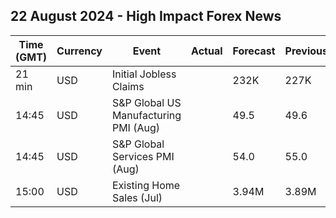## 22 August 2024 - High Impact Forex News

| Time (GMT) | Currency | Event | Actual | Forecast | Previous |
|------|----------|-------|--------|----------|----------|
| 21 min | USD | Initial Jobless Claims |  | 232K | 227K |
| 14:45 | USD | S&P Global US Manufacturing PMI (Aug) |  | 49.5 | 49.6 |
| 14:45 | USD | S&P Global Services PMI (Aug) |  | 54.0 | 55.0 |
| 15:00 | USD | Existing Home Sales (Jul) |  | 3.94M | 3.89M |
